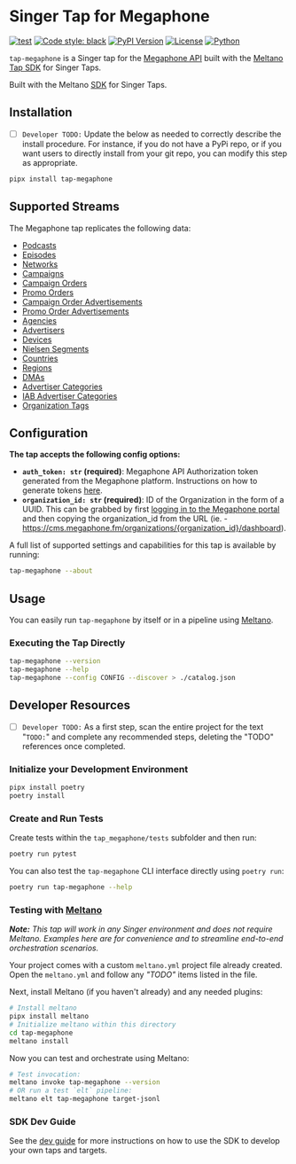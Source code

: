# Singer Tap for Megaphone

[![test](https://github.com/yujoy/tap-megaphone/actions/workflows/ci_workflow.yml/badge.svg)](https://github.com/yujoy/tap-megaphone/actions/workflows/ci_workflow.yml)
[![Code style: black](https://img.shields.io/badge/code%20style-black-000000.svg)](https://github.com/psf/black)
[![PyPI Version](https://img.shields.io/pypi/v/tap-megaphone?style=flat)](https://pypi.org/project/tap-megaphone/)
[![License](https://img.shields.io/pypi/l/tap-megaphone)](LICENSE.md)
[![Python](https://img.shields.io/pypi/pyversions/tap-megaphone)](https://pypi.org/project/tap-megaphone/)

`tap-megaphone` is a Singer tap for the [Megaphone API](https://developers.megaphone.fm/) built 
with the [Meltano Tap SDK](https://sdk.meltano.com) for Singer Taps.

Built with the Meltano [SDK](https://gitlab.com/meltano/sdk) for Singer Taps.

## Installation

- [ ] `Developer TODO:` Update the below as needed to correctly describe the install procedure. For instance, if you do not have a PyPi repo, or if you want users to directly install from your git repo, you can modify this step as appropriate.

```bash
pipx install tap-megaphone
```

## Supported Streams

The Megaphone tap replicates the following data:
* [Podcasts](https://jsapi.apiary.io/apis/megaphoneapi/reference/podcasts.html)
* [Episodes](https://jsapi.apiary.io/apis/megaphoneapi/reference/episodes.html)
* [Networks](https://jsapi.apiary.io/apis/megaphoneapi/reference/networks.html)
* [Campaigns](https://jsapi.apiary.io/apis/megaphoneapi/reference/campaigns.html)
* [Campaign Orders](https://jsapi.apiary.io/apis/megaphoneapi/reference/campaign-orders.html)
* [Promo Orders](https://jsapi.apiary.io/apis/megaphoneapi/reference/promo-orders.html)
* [Campaign Order Advertisements](https://jsapi.apiary.io/apis/megaphoneapi/reference/advertisements/campaign-order-advertisements-collection.html)
* [Promo Order Advertisements](https://jsapi.apiary.io/apis/megaphoneapi/reference/advertisements/promo-order-advertisements-collection/list-all-promo-order-advertisements.html)
* [Agencies](https://jsapi.apiary.io/apis/megaphoneapi/reference/agencies.html)
* [Advertisers](https://jsapi.apiary.io/apis/megaphoneapi/reference/advertisers.html)
* [Devices](https://jsapi.apiary.io/apis/megaphoneapi/reference/targeting/devices.html)
* [Nielsen Segments](https://jsapi.apiary.io/apis/megaphoneapi/reference/targeting/nielsen-segments.html)
* [Countries](https://jsapi.apiary.io/apis/megaphoneapi/reference/targeting/geotargeting-countries.html)
* [Regions](https://jsapi.apiary.io/apis/megaphoneapi/reference/targeting/geotargeting-regions.html)
* [DMAs](https://jsapi.apiary.io/apis/megaphoneapi/reference/targeting/geotargeting-dmas.html)
* [Advertiser Categories](https://jsapi.apiary.io/apis/megaphoneapi/reference/advertiser-categories.html)
* [IAB Advertiser Categories](https://jsapi.apiary.io/apis/megaphoneapi/reference/iab-advertiser-categories.html)
* [Organization Tags](https://jsapi.apiary.io/apis/megaphoneapi/reference/organization-tags.html)


## Configuration

**The tap accepts the following config options:**

- **`auth_token: str` (required)**: Megaphone API Authorization token generated from the Megaphone platform. Instructions on how to generate tokens [here](https://jsapi.apiary.io/apis/megaphoneapi/introduction/authorization.html).
- **`organization_id: str` (required)**: ID of the Organization in the form of a UUID. This can be grabbed by first [logging in to the Megaphone portal](https://cms.megaphone.fm/users/sign_in) and then copying the organization_id from the URL (ie. - https://cms.megaphone.fm/organizations/{organization_id}/dashboard).

A full list of supported settings and capabilities for this
tap is available by running:

```bash
tap-megaphone --about
```

## Usage

You can easily run `tap-megaphone` by itself or in a pipeline using [Meltano](www.meltano.com).

### Executing the Tap Directly

```bash
tap-megaphone --version
tap-megaphone --help
tap-megaphone --config CONFIG --discover > ./catalog.json
```

## Developer Resources

- [ ] `Developer TODO:` As a first step, scan the entire project for the text "`TODO:`" and complete any recommended steps, deleting the "TODO" references once completed.

### Initialize your Development Environment

```bash
pipx install poetry
poetry install
```

### Create and Run Tests

Create tests within the `tap_megaphone/tests` subfolder and
  then run:

```bash
poetry run pytest
```

You can also test the `tap-megaphone` CLI interface directly using `poetry run`:

```bash
poetry run tap-megaphone --help
```

### Testing with [Meltano](https://www.meltano.com)

_**Note:** This tap will work in any Singer environment and does not require Meltano.
Examples here are for convenience and to streamline end-to-end orchestration scenarios._

Your project comes with a custom `meltano.yml` project file already created. Open the `meltano.yml` and follow any _"TODO"_ items listed in
the file.

Next, install Meltano (if you haven't already) and any needed plugins:

```bash
# Install meltano
pipx install meltano
# Initialize meltano within this directory
cd tap-megaphone
meltano install
```

Now you can test and orchestrate using Meltano:

```bash
# Test invocation:
meltano invoke tap-megaphone --version
# OR run a test `elt` pipeline:
meltano elt tap-megaphone target-jsonl
```

### SDK Dev Guide

See the [dev guide](https://sdk.meltano.com/en/latest/dev_guide.html) for more instructions on how to use the SDK to 
develop your own taps and targets.
